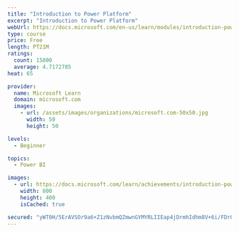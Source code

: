 ```yaml
---
title: "Introduction to Power Platform"
excerpt: "Introduction to Power Platform"
webUrl: https://docs.microsoft.com/en-us/learn/modules/introduction-power-platform/
type: course
price: Free
length: PT21M
ratings:
  count: 15800
  average: 4.7172785
heat: 65

provider:
  name: Microsoft Learn
  domain: microsoft.com
  images:
    - url: /assets/images/organizations/microsoft.com-50x50.jpg
      width: 50
      height: 50

levels:
  - Beginner

topics:
  - Power BI

images:
  - url: https://docs.microsoft.com/learn/achievements/introduction-power-platform-social.png
    width: 800
    height: 400
    isCached: true

secured: "yWT0H/5ErAVSOr9a6+Z1zNvbmQZmwnGYMYRLIIEap4jDrmhIdhm8V+6i/FDrG20UQu00kaD9PD396PNonw12FTtWDy7XpAUYHvm/EMwmLUra0GEythO3E9kZHgbNQWolluqsedG0opLgbaDMC9UzzZn2ifUU3ZxNoxtxkU+xt84Kd250iE2AspJQh+efRlGgjyi0AzUrb9BLwYEbLEusF+Gvd1IFQ1BY0TWOSi2fJGov/CU31yQCSN9qDfiwclqYIP+q7MF7awQgIcJs4LgSVQY/p3CyPjy6USGXWsl52H15Kw/08FdTepWQ6I/XZ0MWJd0T/1M/x2qmuc5ii7guW8kNOHGCV2+qh9WNc6O7iZYgmbf78/X8Zbo7PrGtpKl1/BgGO3ccTqZP2/bsnA3bA6126GZzbnDgUPbAwc2FLVTjwpjH74e7MLw9pHhLWlzC;A8L2YrRkwPUZWkS6tY7wtA=="
---
```


